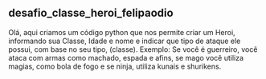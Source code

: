 ## desafio_classe_heroi_felipaodio
Olá, aqui criamos um código python que nos permite criar um Heroi, informando sua Classe, Idade e nome e indicar que tipo de ataque ele possui, com base no seu tipo, (classe).
Exemplo: Se você é guerreiro, você ataca com armas como machado, espada e afins, se mago você utiliza magias, como bola de fogo e se ninja, utiliza kunais e shurikens.
